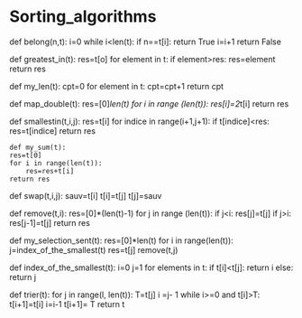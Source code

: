 # Sorting_algorithms


def belong(n,t):
    i=0
    while i<len(t):
        if n==t[i]:
            return True
        i=i+1
    return False

def greatest_in(t):
    res=t[o]
    for element in t:
        if element>res:
            res=element
    return res

def my_len(t):
    cpt=0
    for element in t:
        cpt=cpt+1
    return cpt

def map_double(t):
    res=[0]*len(t)
    for i in range (len(t)):
        res[i]=2*t[i]
    return res

def smallestin(t,i,j):
    res=t[i]
    for indice in range(i+1,j+1):
        if t[indice]<res:
            res=t[indice]
    return res
    
    
    def my_sum(t):
    res=t[0]
    for i in range(len(t)):
        res=res+t[i]
    return res

def swap(t,i,j):
    sauv=t[i]
    t[i]=t[j]
    t[j]=sauv

def remove(t,i):
    res=[0]*(len(t)-1)
    for j in range (len(t)):
        if j<i:
            res[j]=t[j]
        if j>i:
            res[j-1]=t[j]
    return res

def my_selection_sent(t):
    res=[0]*len(t)
    for i in range(len(t)):
        j=index_of_the_smallest(t)
        res=t[j]
        remove(t,j)

def index_of_the_smallest(t):
  i=0
  j=1
  for elements in t:
      if t[i]<t[j]:
          return i
      else:
          return j

def trier(t):
    for j in range(l, len(t)):
        T=t[j]
        i =j- 1
        while i>=0 and t[i]>T:
            t[i+1]=t[i]
            i=i-1
        t[i+1]= T
    return t
